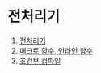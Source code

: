 # 전처리기

  1. [전처리기](https://github.com/Nighthom/Files/tree/main/Study/C/lesson/%EC%A0%84%EC%B2%98%EB%A6%AC%EA%B8%B0/%EC%A0%84%EC%B2%98%EB%A6%AC%EA%B8%B0)
  2. [매크로 함수, 인라인 함수]()
  3. [조건부 컴파일]()
